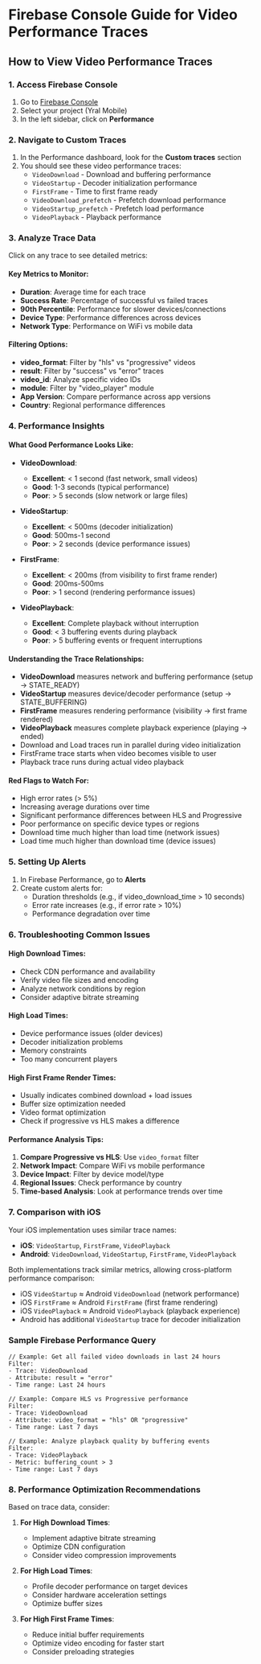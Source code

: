 # Firebase Console Guide for Video Performance Traces

## How to View Video Performance Traces

### 1. Access Firebase Console
1. Go to [Firebase Console](https://console.firebase.google.com/)
2. Select your project (Yral Mobile)
3. In the left sidebar, click on **Performance**

### 2. Navigate to Custom Traces
1. In the Performance dashboard, look for the **Custom traces** section
2. You should see these video performance traces:
   - `VideoDownload` - Download and buffering performance
   - `VideoStartup` - Decoder initialization performance
   - `FirstFrame` - Time to first frame ready
   - `VideoDownload_prefetch` - Prefetch download performance
   - `VideoStartup_prefetch` - Prefetch load performance
   - `VideoPlayback` - Playback performance

### 3. Analyze Trace Data
Click on any trace to see detailed metrics:

#### Key Metrics to Monitor:
- **Duration**: Average time for each trace
- **Success Rate**: Percentage of successful vs failed traces
- **90th Percentile**: Performance for slower devices/connections
- **Device Type**: Performance differences across devices
- **Network Type**: Performance on WiFi vs mobile data

#### Filtering Options:
- **video_format**: Filter by "hls" vs "progressive" videos
- **result**: Filter by "success" vs "error" traces
- **video_id**: Analyze specific video IDs
- **module**: Filter by "video_player" module
- **App Version**: Compare performance across app versions
- **Country**: Regional performance differences

### 4. Performance Insights

#### What Good Performance Looks Like:
- **VideoDownload**: 
  - **Excellent**: < 1 second (fast network, small videos)
  - **Good**: 1-3 seconds (typical performance)
  - **Poor**: > 5 seconds (slow network or large files)
  
- **VideoStartup**: 
  - **Excellent**: < 500ms (decoder initialization)
  - **Good**: 500ms-1 second
  - **Poor**: > 2 seconds (device performance issues)
  
- **FirstFrame**: 
  - **Excellent**: < 200ms (from visibility to first frame render)
  - **Good**: 200ms-500ms
  - **Poor**: > 1 second (rendering performance issues)

- **VideoPlayback**: 
  - **Excellent**: Complete playback without interruption
  - **Good**: < 3 buffering events during playback
  - **Poor**: > 5 buffering events or frequent interruptions

#### Understanding the Trace Relationships:
- **VideoDownload** measures network and buffering performance (setup → STATE_READY)
- **VideoStartup** measures device/decoder performance (setup → STATE_BUFFERING)
- **FirstFrame** measures rendering performance (visibility → first frame rendered)
- **VideoPlayback** measures complete playback experience (playing → ended)
- Download and Load traces run in parallel during video initialization
- FirstFrame trace starts when video becomes visible to user
- Playback trace runs during actual video playback

#### Red Flags to Watch For:
- High error rates (> 5%)
- Increasing average durations over time
- Significant performance differences between HLS and Progressive
- Poor performance on specific device types or regions
- Download time much higher than load time (network issues)
- Load time much higher than download time (device issues)

### 5. Setting Up Alerts
1. In Firebase Performance, go to **Alerts**
2. Create custom alerts for:
   - Duration thresholds (e.g., if video_download_time > 10 seconds)
   - Error rate increases (e.g., if error rate > 10%)
   - Performance degradation over time

### 6. Troubleshooting Common Issues

#### High Download Times:
- Check CDN performance and availability
- Verify video file sizes and encoding
- Analyze network conditions by region
- Consider adaptive bitrate streaming

#### High Load Times:
- Device performance issues (older devices)
- Decoder initialization problems
- Memory constraints
- Too many concurrent players

#### High First Frame Render Times:
- Usually indicates combined download + load issues
- Buffer size optimization needed
- Video format optimization
- Check if progressive vs HLS makes a difference

#### Performance Analysis Tips:
1. **Compare Progressive vs HLS**: Use `video_format` filter
2. **Network Impact**: Compare WiFi vs mobile performance
3. **Device Impact**: Filter by device model/type
4. **Regional Issues**: Check performance by country
5. **Time-based Analysis**: Look at performance trends over time

### 7. Comparison with iOS
Your iOS implementation uses similar trace names:
- **iOS**: `VideoStartup`, `FirstFrame`, `VideoPlayback`
- **Android**: `VideoDownload`, `VideoStartup`, `FirstFrame`, `VideoPlayback`

Both implementations track similar metrics, allowing cross-platform performance comparison:
- iOS `VideoStartup` ≈ Android `VideoDownload` (network performance)
- iOS `FirstFrame` ≈ Android `FirstFrame` (first frame rendering)
- iOS `VideoPlayback` ≈ Android `VideoPlayback` (playback experience)
- Android has additional `VideoStartup` trace for decoder initialization

### Sample Firebase Performance Query
```
// Example: Get all failed video downloads in last 24 hours
Filter: 
- Trace: VideoDownload
- Attribute: result = "error"
- Time range: Last 24 hours

// Example: Compare HLS vs Progressive performance
Filter:
- Trace: VideoDownload
- Attribute: video_format = "hls" OR "progressive"
- Time range: Last 7 days

// Example: Analyze playback quality by buffering events
Filter:
- Trace: VideoPlayback
- Metric: buffering_count > 3
- Time range: Last 7 days
```

### 8. Performance Optimization Recommendations

Based on trace data, consider:

1. **For High Download Times**:
   - Implement adaptive bitrate streaming
   - Optimize CDN configuration
   - Consider video compression improvements

2. **For High Load Times**:
   - Profile decoder performance on target devices
   - Consider hardware acceleration settings
   - Optimize buffer sizes

3. **For High First Frame Times**:
   - Reduce initial buffer requirements
   - Optimize video encoding for faster start
   - Consider preloading strategies 